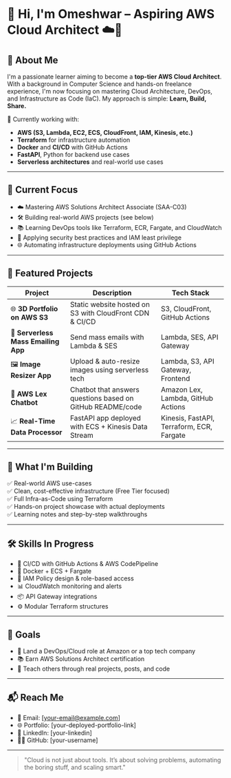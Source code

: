 # 👋 Hi, I'm Omeshwar – Aspiring AWS Cloud Architect ☁️🚀

## 🌟 About Me
I'm a passionate learner aiming to become a **top-tier AWS Cloud Architect**. With a background in Computer Science and hands-on freelance experience, I'm now focusing on mastering Cloud Architecture, DevOps, and Infrastructure as Code (IaC). My approach is simple: **Learn, Build, Share.**

🔧 Currently working with:
- **AWS (S3, Lambda, EC2, ECS, CloudFront, IAM, Kinesis, etc.)**
- **Terraform** for infrastructure automation
- **Docker** and **CI/CD** with GitHub Actions
- **FastAPI**, Python for backend use cases
- **Serverless architectures** and real-world use cases

---

## 🧠 Current Focus
- ☁️ Mastering AWS Solutions Architect Associate (SAA-C03)
- 🛠️ Building real-world AWS projects (see below)
- 📚 Learning DevOps tools like Terraform, ECR, Fargate, and CloudWatch
- 🔐 Applying security best practices and IAM least privilege
- 🌐 Automating infrastructure deployments using GitHub Actions

---

## 📂 Featured Projects

| Project | Description | Tech Stack |
|--------|-------------|------------|
| 🌐 **3D Portfolio on AWS S3** | Static website hosted on S3 with CloudFront CDN & CI/CD | S3, CloudFront, GitHub Actions |
| 📧 **Serverless Mass Emailing App** | Send mass emails with Lambda & SES | Lambda, SES, API Gateway |
| 🖼️ **Image Resizer App** | Upload & auto-resize images using serverless tech | Lambda, S3, API Gateway, Frontend |
| 🤖 **AWS Lex Chatbot** | Chatbot that answers questions based on GitHub README/code | Amazon Lex, Lambda, GitHub Actions |
| 📈 **Real-Time Data Processor** | FastAPI app deployed with ECS + Kinesis Data Stream | Kinesis, FastAPI, Terraform, ECR, Fargate |

---

## 🚀 What I'm Building

✅ Real-world AWS use-cases  
✅ Clean, cost-effective infrastructure (Free Tier focused)  
✅ Full Infra-as-Code using Terraform  
✅ Hands-on project showcase with actual deployments  
✅ Learning notes and step-by-step walkthroughs

---

## 🛠️ Skills In Progress

- 🔄 CI/CD with GitHub Actions & AWS CodePipeline
- 🐳 Docker + ECS + Fargate
- 🔐 IAM Policy design & role-based access
- 📊 CloudWatch monitoring and alerts
- 📦 API Gateway integrations
- ⚙️ Modular Terraform structures

---

## 📌 Goals

- 🏅 Land a DevOps/Cloud role at Amazon or a top tech company
- 📚 Earn AWS Solutions Architect certification
- 🧠 Teach others through real projects, posts, and code

---

## 📬 Reach Me
- 📧 Email: [your-email@example.com]
- 🌐 Portfolio: [your-deployed-portfolio-link]
- 💼 LinkedIn: [your-linkedin]
- 🧑‍💻 GitHub: [your-username]

---

> "Cloud is not just about tools. It’s about solving problems, automating the boring stuff, and scaling smart."


